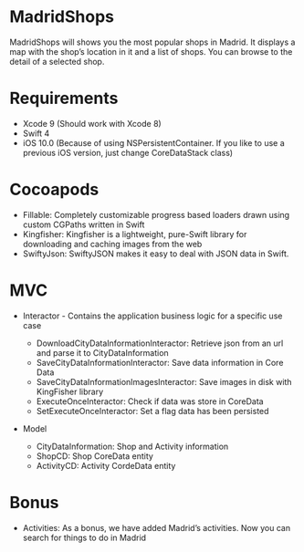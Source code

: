 
# MadridShops

MadridShops will shows you
the most popular shops in Madrid. It displays a map with the shop’s location in it and a list of shops. You can browse to the detail of a selected shop.

# Requirements

* Xcode 9 (Should work with Xcode 8)
* Swift 4
* iOS 10.0 (Because of using NSPersistentContainer. If you like to use a previous iOS version, just change CoreDataStack class)

# Cocoapods

* Fillable: Completely customizable progress based loaders drawn using custom CGPaths written in Swift
* Kingfisher: Kingfisher is a lightweight, pure-Swift library for downloading and caching images from the web
* SwiftyJson: SwiftyJSON makes it easy to deal with JSON data in Swift.

# MVC
* Interactor - Contains the application business logic for a specific use case
   * DownloadCityDataInformationInteractor: Retrieve json from an url and parse it to CityDataInformation
   * SaveCityDataInformationInteractor: Save data information in Core Data
   * SaveCityDataInformationImagesInteractor: Save images in disk with KingFisher library
   * ExecuteOnceInteractor: Check if data was store in CoreData
   * SetExecuteOnceInteractor: Set a flag data has been persisted
 
 * Model
   * CityDataInformation: Shop and Activity information
   * ShopCD: Shop CoreData entity
   * ActivityCD: Activity CordeData entity
 
# Bonus

* Activities: As a bonus, we have added Madrid’s activities. Now you can search for things to do in Madrid



